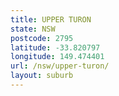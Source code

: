 ```yaml
---
title: UPPER TURON
state: NSW
postcode: 2795
latitude: -33.820797
longitude: 149.474401
url: /nsw/upper-turon/
layout: suburb
---
```

